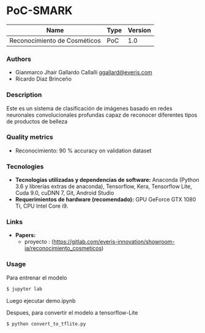 # PoC-SMARK

| Name | Type | Version|
|---|---|---|
| Reconocimiento de Cosméticos | PoC | 1.0 |

### Authors
- Gianmarco Jhair Gallardo Callalli ggallard@everis.com
- Ricardo Díaz Brinceño	

### Description
Este es un sistema de clasificación de imágenes basado en redes neuronales convolucionales profundas 
capaz de reconocer diferentes tipos de productos de belleza

### Quality metrics
- Reconocimiento: 90 % accuracy on validation dataset

### Tecnologies
- **Tecnologias utilizadas y dependencias de software:** Anaconda (Python 3.6 y librerías extras de anaconda), Tensorflow, Kera, Tensorflow Lite, Cuda 9.0, cuDNN 7, Git, Android Studio
- **Requerimientos de hardware (recomendado):** GPU GeForce GTX 1080 Ti, CPU Intel Core i9.

### Links
- **Papers:**
	- proyecto : (https://gitlab.com/everis-innovation/showroom-ia/reconocimiento_cosmeticos)

### Usage

Para entrenar el modelo
```bash
$ jupyter lab
```
Luego ejecutar demo.ipynb

Despues, para convertir el modelo a tensorflow-Lite
```bash
$ python convert_to_tflite.py 
```

